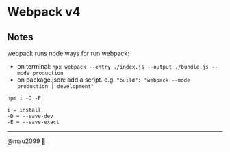 # Webpack v4
## Notes
webpack runs node
ways for run webpack:
* on terminal: `npx webpack --entry ./index.js --output ./bundle.js --mode production `
* on package.json: add a script. e.g. `"build": "webpack --mode production | development"`

```
npm i -D -E

i = install
-D = --save-dev
-E = --save-exact
```
___

@mau2099 🐧